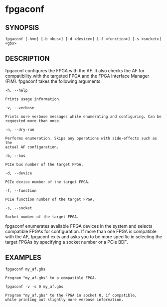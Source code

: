 # fpgaconf #

## SYNOPSIS ##

`fpgaconf [-hvn] [-b <bus>] [-d <device>] [-f <function>] [-s <socket>] <gbs>`

## DESCRIPTION ##

fpgaconf configures the FPGA with the AF. It also checks the AF for compatibility with 
the targeted FPGA and the FPGA Interface Manager (FIM). fpgaconf takes the
following arguments:

`-h, --help`

	Prints usage information.

`-v, --verbose`

	Prints more verbose messages while enumerating and configuring. Can be
	requested more than once.

`-n, --dry-run`

	Performs enumeration. Skips any operations with side-effects such as the
	actual AF configuration. 

`-b, --bus`

	PCIe bus number of the target FPGA.

`-d, --device`

	PCIe device number of the target FPGA. 

`-f, --function`

	PCIe function number of the target FPGA.

`-s, --socket`

	Socket number of the target FPGA.

fpgaconf enumerates available FPGA devices in the system and selects
compatible FPGAs for configuration. If more than one FPGA is
compatible with the AF, fpgaconf exits and asks you to be
more specific in selecting the target FPGAs by specifying a
socket number or a PCIe BDF.

## EXAMPLES ##

`fpgaconf my_af.gbs`

	Program "my_af.gbs" to a compatible FPGA.

`fpgaconf -v -s 0 my_af.gbs`

	Program "my_af.gbs" to the FPGA in socket 0, if compatible,
	while printing out slightly more verbose information.
